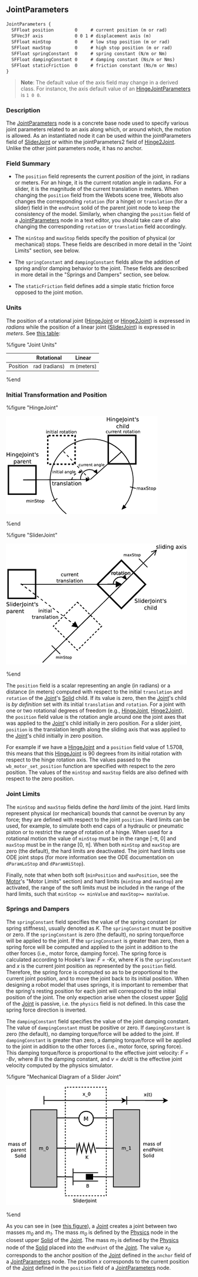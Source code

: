 ## JointParameters

```
JointParameters {
  SFFloat position        0     # current position (m or rad)
  SFVec3f axis            0 0 1 # displacement axis (m)
  SFFloat minStop         0     # low stop position (m or rad)
  SFFloat maxStop         0     # high stop position (m or rad)
  SFFloat springConstant  0     # spring constant (N/m or Nm)
  SFFloat dampingConstant 0     # damping constant (Ns/m or Nms)
  SFFloat staticFriction  0     # friction constant (Ns/m or Nms)
}
```

> **Note**: The default value of the axis field may change in a derived class.
For instance, the axis default value of an [HingeJointParameters](hingejointparameters.md) is `1 0 0`.

### Description

The [JointParameters](#jointparameters) node is a concrete base node used to specify various joint parameters related to an axis along which, or around which, the motion is allowed.
As an instantiated node it can be used within the jointParameters field of [SliderJoint](sliderjoint.md) or within the jointParameters2 field of [Hinge2Joint](hinge2joint.md).
Unlike the other joint parameters node, it has no anchor.

### Field Summary

- The `position` field represents the current *position* of the joint, in radians or meters. For an hinge, it is the current rotation angle in radians. For a slider, it is the magnitude of the current translation in meters. When changing the `position` field from the Webots scene tree, Webots also changes the corresponding `rotation` (for a hinge) or `translation` (for a slider) field in the `endPoint` solid of the parent joint node to keep the consistency of the model. Similarly, when changing the `position` field of a [JointParameters](#jointparameters) node in a text editor, you should take care of also changing the corresponding `rotation` or `translation` field accordingly.

- The `minStop` and `maxStop` fields specify the position of physical (or
mechanical) stops. These fields are described in more detail in the "Joint
Limits" section, see below.

- The `springConstant` and `dampingConstant` fields allow the addition of spring
and/or damping behavior to the joint. These fields are described in more detail
in the "Springs and Dampers" section, see below.

- The `staticFriction` field defines add a simple static friction force opposed to
the joint motion.

### Units

The position of a rotational joint ([HingeJoint](hingejoint.md) or [Hinge2Joint](hinge2joint.md)) is expressed in *radians* while the position of a linear joint ([SliderJoint](sliderjoint.md)) is expressed in *meters*.
See [this table](#joint-units):

%figure "Joint Units"

|  &nbsp;  | Rotational    | Linear     |
| -------- | ------------- | ---------- |
| Position | rad (radians) | m (meters) |

%end

### Initial Transformation and Position

%figure "HingeJoint"

![hinge_joint.png](images/hinge_joint.png)

%end

%figure "SliderJoint"

![slider_joint.png](images/slider_joint.png)

%end

The `position` field is a scalar representing an angle (in radians) or a distance (in meters) computed with respect to the initial `translation` and `rotation` of the [Joint](joint.md)'s [Solid](solid.md) child.
If its value is zero, then the [Joint](joint.md)'s child is *by definition* set with its initial `translation` and `rotation`.
For a joint with one or two rotational degrees of freedom (e.g., [HingeJoint](hingejoint.md), [Hinge2Joint](hinge2joint.md)), the `position` field value is the rotation angle around one the joint axes that was applied to the [Joint](joint.md)'s child initially in zero position.
For a slider joint, `position` is the translation length along the sliding axis that was applied to the [Joint](joint.md)'s child initially in zero position.

For example if we have a [HingeJoint](hingejoint.md) and a `position` field value of 1.5708, this means that this [HingeJoint](joint.md) is 90 degrees from its initial rotation with respect to the hinge rotation axis.
The values passed to the `wb_motor_set_position` function are specified with respect to the zero position.
The values of the `minStop` and `maxStop` fields are also defined with respect to the zero position.

### Joint Limits

The `minStop` and `maxStop` fields define the *hard limits* of the joint.
Hard limits represent physical (or mechanical) bounds that cannot be overrun by any force; they are defined with respect to the joint `position`.
Hard limits can be used, for example, to simulate both end caps of a hydraulic or pneumatic piston or to restrict the range of rotation of a hinge.
When used for a rotational motion the value of `minStop` must be in the range [-π, 0] and `maxStop` must be in the range [0, π].
When both `minStop` and `maxStop` are zero (the default), the hard limits are deactivated.
The joint hard limits use ODE joint stops (for more information see the ODE documentation on `dParamLoStop` and `dParamHiStop`).

Finally, note that when both soft (`minPosition` and `maxPosition`, see the [Motor](motor.md)'s "Motor Limits" section) and hard limits (`minStop` and `maxStop`) are activated, the range of the soft limits must be included in the range of the hard limits, such that `minStop <= minValue` and `maxStop>= maxValue`.

### Springs and Dampers

The `springConstant` field specifies the value of the spring constant (or spring stiffness), usually denoted as *K*.
The `springConstant` must be positive or zero.
If the `springConstant` is zero (the default), no spring torque/force will be applied to the joint.
If the `springConstant` is greater than zero, then a spring force will be computed and applied to the joint in addition to the other forces (i.e., motor force, damping force).
The spring force is calculated according to Hooke's law: *F = -Kx*, where *K* is the `springConstant` and *x* is the current joint position as represented by the `position` field.
Therefore, the spring force is computed so as to be proportional to the current joint position, and to move the joint back to its initial position.
When designing a robot model that uses springs, it is important to remember that the spring's resting position for each joint will correspond to the initial position of the joint.
The only expection arise when the closest upper [Solid](solid.md) of the [Joint](joint.md) is passive, i.e. the `physics` field is not defined.
In this case the spring force direction is inverted.

The `dampingConstant` field specifies the value of the joint damping constant.
The value of `dampingConstant` must be positive or zero.
If `dampingConstant` is zero (the default), no damping torque/force will be added to the joint.
If `dampingConstant` is greater than zero, a damping torque/force will be applied to the joint in addition to the other forces (i.e., motor force, spring force).
This damping torque/force is proportional to the effective joint velocity: *F = -Bv*, where *B* is the damping constant, and *v = dx/dt* is the effective joint velocity computed by the physics simulator.

%figure "Mechanical Diagram of a Slider Joint"

![slider_joint_mechanics.png](images/slider_joint_mechanics.png)

%end

As you can see in (see [this figure](#mechanical-diagram-of-a-slider-joint)), a [Joint](joint.md) creates a joint between two masses *m<sub>0</sub>* and *m<sub>1</sub>*.
The mass *m<sub>0</sub>* is defined by the [Physics](physics.md) node in the closest upper [Solid](solid.md) of the [Joint](joint.md).
The mass *m<sub>1</sub>* is defined by the [Physics](physics.md) node of the [Solid](solid.md) placed into the `endPoint` of the [Joint](joint.md).
The value *x<sub>0</sub>* corresponds to the anchor position of the [Joint](joint.md) defined in the `anchor` field of a [JointParameters](#jointparameters) node.
The position *x* corresponds to the current position of the [Joint](joint.md) defined in the `position` field of a [JointParameters](#jointparameters) node.
